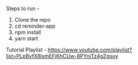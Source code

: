Steps to run -

1. Clone the repo
2. cd reminder-app
3. npm install
4. yarn start

Tutorial Playlist - https://www.youtube.com/playlist?list=PLpBvfX8lxmEFjKhCUw-8PYniTz4gZgsuy
